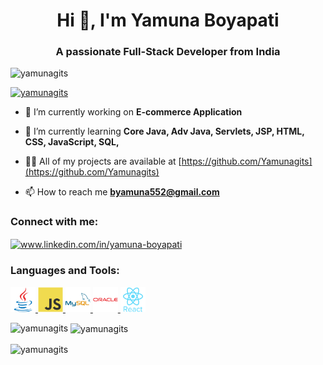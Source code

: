 <h1 align="center">Hi 👋, I'm Yamuna Boyapati</h1>
<h3 align="center">A passionate Full-Stack Developer from India</h3>

<p align="left"> <img src="https://komarev.com/ghpvc/?username=yamunagits&label=Profile%20views&color=0e75b6&style=flat" alt="yamunagits" /> </p>

<p align="left"> <a href="https://github.com/ryo-ma/github-profile-trophy"><img src="https://github-profile-trophy.vercel.app/?username=yamunagits" alt="yamunagits" /></a> </p>

- 🔭 I’m currently working on **E-commerce Application**

- 🌱 I’m currently learning **Core Java, Adv Java, Servlets, JSP, HTML, CSS, JavaScript, SQL,**

- 👨‍💻 All of my projects are available at [https://github.com/Yamunagits](https://github.com/Yamunagits)

- 📫 How to reach me **byamuna552@gmail.com**

<h3 align="left">Connect with me:</h3>
<p align="left">
<a href="https://linkedin.com/in/www.linkedin.com/in/yamuna-boyapati" target="blank"><img align="center" src="https://raw.githubusercontent.com/rahuldkjain/github-profile-readme-generator/master/src/images/icons/Social/linked-in-alt.svg" alt="www.linkedin.com/in/yamuna-boyapati" height="30" width="40" /></a>
</p>

<h3 align="left">Languages and Tools:</h3>
<p align="left"> <a href="https://www.java.com" target="_blank" rel="noreferrer"> <img src="https://raw.githubusercontent.com/devicons/devicon/master/icons/java/java-original.svg" alt="java" width="40" height="40"/> </a> <a href="https://developer.mozilla.org/en-US/docs/Web/JavaScript" target="_blank" rel="noreferrer"> <img src="https://raw.githubusercontent.com/devicons/devicon/master/icons/javascript/javascript-original.svg" alt="javascript" width="40" height="40"/> </a> <a href="https://www.mysql.com/" target="_blank" rel="noreferrer"> <img src="https://raw.githubusercontent.com/devicons/devicon/master/icons/mysql/mysql-original-wordmark.svg" alt="mysql" width="40" height="40"/> </a> <a href="https://www.oracle.com/" target="_blank" rel="noreferrer"> <img src="https://raw.githubusercontent.com/devicons/devicon/master/icons/oracle/oracle-original.svg" alt="oracle" width="40" height="40"/> </a> <a href="https://reactjs.org/" target="_blank" rel="noreferrer"> <img src="https://raw.githubusercontent.com/devicons/devicon/master/icons/react/react-original-wordmark.svg" alt="react" width="40" height="40"/> </a> </p>

<p><img align="left" src="https://github-readme-stats.vercel.app/api/top-langs?username=yamunagits&show_icons=true&locale=en&layout=compact" alt="yamunagits" /></p>

<p>&nbsp;<img align="center" src="https://github-readme-stats.vercel.app/api?username=yamunagits&show_icons=true&locale=en" alt="yamunagits" /></p>

<p><img align="center" src="https://github-readme-streak-stats.herokuapp.com/?user=yamunagits&" alt="yamunagits" /></p>
